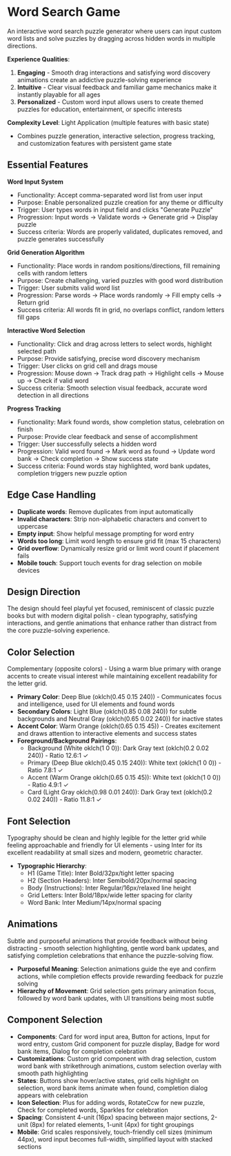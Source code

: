 # Word Search Game

An interactive word search puzzle generator where users can input custom word lists and solve puzzles by dragging across hidden words in multiple directions.

**Experience Qualities**: 
1. **Engaging** - Smooth drag interactions and satisfying word discovery animations create an addictive puzzle-solving experience
2. **Intuitive** - Clear visual feedback and familiar game mechanics make it instantly playable for all ages  
3. **Personalized** - Custom word input allows users to create themed puzzles for education, entertainment, or specific interests

**Complexity Level**: Light Application (multiple features with basic state)
- Combines puzzle generation, interactive selection, progress tracking, and customization features with persistent game state

## Essential Features

**Word Input System**
- Functionality: Accept comma-separated word list from user input
- Purpose: Enable personalized puzzle creation for any theme or difficulty
- Trigger: User types words in input field and clicks "Generate Puzzle"
- Progression: Input words → Validate words → Generate grid → Display puzzle
- Success criteria: Words are properly validated, duplicates removed, and puzzle generates successfully

**Grid Generation Algorithm**
- Functionality: Place words in random positions/directions, fill remaining cells with random letters
- Purpose: Create challenging, varied puzzles with good word distribution
- Trigger: User submits valid word list
- Progression: Parse words → Place words randomly → Fill empty cells → Return grid
- Success criteria: All words fit in grid, no overlaps conflict, random letters fill gaps

**Interactive Word Selection**
- Functionality: Click and drag across letters to select words, highlight selected path
- Purpose: Provide satisfying, precise word discovery mechanism
- Trigger: User clicks on grid cell and drags mouse
- Progression: Mouse down → Track drag path → Highlight cells → Mouse up → Check if valid word
- Success criteria: Smooth selection visual feedback, accurate word detection in all directions

**Progress Tracking**
- Functionality: Mark found words, show completion status, celebration on finish
- Purpose: Provide clear feedback and sense of accomplishment
- Trigger: User successfully selects a hidden word
- Progression: Valid word found → Mark word as found → Update word bank → Check completion → Show success state
- Success criteria: Found words stay highlighted, word bank updates, completion triggers new puzzle option

## Edge Case Handling

- **Duplicate words**: Remove duplicates from input automatically
- **Invalid characters**: Strip non-alphabetic characters and convert to uppercase
- **Empty input**: Show helpful message prompting for word entry
- **Words too long**: Limit word length to ensure grid fit (max 15 characters)
- **Grid overflow**: Dynamically resize grid or limit word count if placement fails
- **Mobile touch**: Support touch events for drag selection on mobile devices

## Design Direction

The design should feel playful yet focused, reminiscent of classic puzzle books but with modern digital polish - clean typography, satisfying interactions, and gentle animations that enhance rather than distract from the core puzzle-solving experience.

## Color Selection

Complementary (opposite colors) - Using a warm blue primary with orange accents to create visual interest while maintaining excellent readability for the letter grid.

- **Primary Color**: Deep Blue (oklch(0.45 0.15 240)) - Communicates focus and intelligence, used for UI elements and found words
- **Secondary Colors**: Light Blue (oklch(0.85 0.08 240)) for subtle backgrounds and Neutral Gray (oklch(0.65 0.02 240)) for inactive states  
- **Accent Color**: Warm Orange (oklch(0.65 0.15 45)) - Creates excitement and draws attention to interactive elements and success states
- **Foreground/Background Pairings**: 
  - Background (White oklch(1 0 0)): Dark Gray text (oklch(0.2 0.02 240)) - Ratio 12.6:1 ✓
  - Primary (Deep Blue oklch(0.45 0.15 240)): White text (oklch(1 0 0)) - Ratio 7.8:1 ✓
  - Accent (Warm Orange oklch(0.65 0.15 45)): White text (oklch(1 0 0)) - Ratio 4.9:1 ✓
  - Card (Light Gray oklch(0.98 0.01 240)): Dark Gray text (oklch(0.2 0.02 240)) - Ratio 11.8:1 ✓

## Font Selection

Typography should be clean and highly legible for the letter grid while feeling approachable and friendly for UI elements - using Inter for its excellent readability at small sizes and modern, geometric character.

- **Typographic Hierarchy**: 
  - H1 (Game Title): Inter Bold/32px/tight letter spacing
  - H2 (Section Headers): Inter Semibold/20px/normal spacing  
  - Body (Instructions): Inter Regular/16px/relaxed line height
  - Grid Letters: Inter Bold/18px/wide letter spacing for clarity
  - Word Bank: Inter Medium/14px/normal spacing

## Animations

Subtle and purposeful animations that provide feedback without being distracting - smooth selection highlighting, gentle word bank updates, and satisfying completion celebrations that enhance the puzzle-solving flow.

- **Purposeful Meaning**: Selection animations guide the eye and confirm actions, while completion effects provide rewarding feedback for puzzle solving
- **Hierarchy of Movement**: Grid selection gets primary animation focus, followed by word bank updates, with UI transitions being most subtle

## Component Selection

- **Components**: Card for word input area, Button for actions, Input for word entry, custom Grid component for puzzle display, Badge for word bank items, Dialog for completion celebration
- **Customizations**: Custom grid component with drag selection, custom word bank with strikethrough animations, custom selection overlay with smooth path highlighting
- **States**: Buttons show hover/active states, grid cells highlight on selection, word bank items animate when found, completion dialog appears with celebration
- **Icon Selection**: Plus for adding words, RotateCcw for new puzzle, Check for completed words, Sparkles for celebration
- **Spacing**: Consistent 4-unit (16px) spacing between major sections, 2-unit (8px) for related elements, 1-unit (4px) for tight groupings
- **Mobile**: Grid scales responsively, touch-friendly cell sizes (minimum 44px), word input becomes full-width, simplified layout with stacked sections